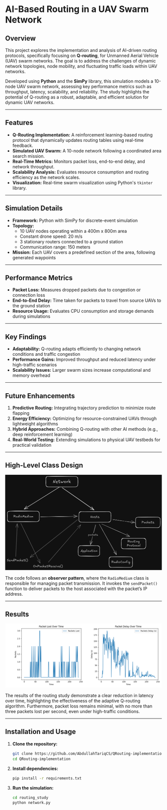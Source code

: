 # **AI-Based Routing in a UAV Swarm Network**

## **Overview**  

This project explores the implementation and analysis of AI-driven routing protocols, specifically focusing on **Q-routing**, for Unmanned Aerial Vehicle (UAV) swarm networks. The goal is to address the challenges of dynamic network topologies, node mobility, and fluctuating traffic loads within UAV networks.  

Developed using **Python** and the **SimPy** library, this simulation models a 10-node UAV swarm network, assessing key performance metrics such as throughput, latency, scalability, and reliability. The study highlights the potential of Q-routing as a robust, adaptable, and efficient solution for dynamic UAV networks.  

---

## **Features**  

- **Q-Routing Implementation:** A reinforcement learning-based routing protocol that dynamically updates routing tables using real-time feedback.  
- **Simulated UAV Swarm:** A 10-node network following a coordinated area search mission.  
- **Real-Time Metrics:** Monitors packet loss, end-to-end delay, and network throughput.  
- **Scalability Analysis:** Evaluates resource consumption and routing efficiency as the network scales.  
- **Visualization:** Real-time swarm visualization using Python's `tkinter` library.  

---

## **Simulation Details**  

- **Framework:** Python with SimPy for discrete-event simulation  
- **Topology:**  
  - 10 UAV nodes operating within a 400m x 800m area  
  - Constant drone speed: 20 m/s  
  - 3 stationary routers connected to a ground station  
  - Communication range: 150 meters  
- **Mission:** Each UAV covers a predefined section of the area, following generated waypoints  

---

## **Performance Metrics**  

- **Packet Loss:** Measures dropped packets due to congestion or connection loss  
- **End-to-End Delay:** Time taken for packets to travel from source UAVs to the ground station  
- **Resource Usage:** Evaluates CPU consumption and storage demands during simulations  

---

## **Key Findings**  

- **Adaptability:** Q-routing adapts efficiently to changing network conditions and traffic congestion  
- **Performance Gains:** Improved throughput and reduced latency under high-traffic scenarios  
- **Scalability Issues:** Larger swarm sizes increase computational and memory overhead  

---

## **Future Enhancements**  

1. **Predictive Routing:** Integrating trajectory prediction to minimize route flapping  
2. **Energy Efficiency:** Optimizing for resource-constrained UAVs through lightweight algorithms  
3. **Hybrid Approaches:** Combining Q-routing with other AI methods (e.g., deep reinforcement learning)  
4. **Real-World Testing:** Extending simulations to physical UAV testbeds for practical validation  

---

## **High-Level Class Design**  
![Class Diagram](img/Class_drawing.png)  

The code follows an **observer pattern**, where the `RadioMedium` class is responsible for managing packet transmission. It invokes the `sendPacket()` function to deliver packets to the host associated with the packet’s IP address.  

---

## **Results**  
![Routing Results](img/Figure_1.png)  

The results of the routing study demonstrate a clear reduction in latency over time, highlighting the effectiveness of the adaptive Q-routing algorithm. Furthermore, packet loss remains minimal, with no more than three packets lost per second, even under high-traffic conditions.

---

## **Installation and Usage**  

1. **Clone the repository:**  
   ```bash
   git clone https://github.com/AbdullahTariqCS/QRouting-implementation
   cd QRouting-implementation
   ```  

2. **Install dependencies:**  
   ```bash
   pip install -r requirements.txt
   ```  

3. **Run the simulation:**  
   ```bash
   cd routing_study
   python network.py
   ```  
